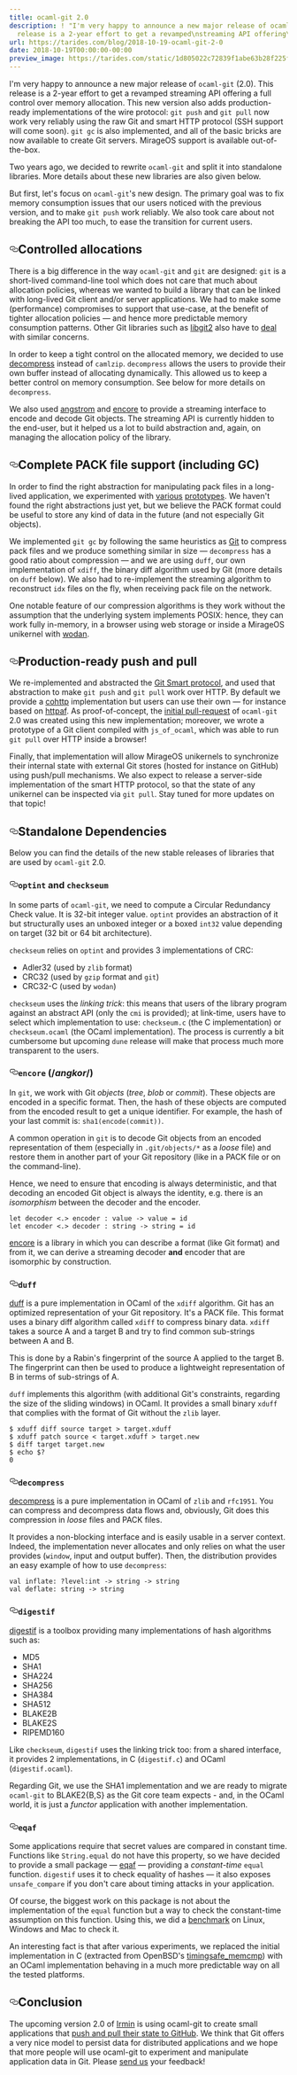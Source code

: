 ```yaml
---
title: ocaml-git 2.0
description: ! "I'm very happy to announce a new major release of ocaml-git (2.0).\nThis
  release is a 2-year effort to get a revamped\nstreaming API offering\u2026"
url: https://tarides.com/blog/2018-10-19-ocaml-git-2-0
date: 2018-10-19T00:00:00-00:00
preview_image: https://tarides.com/static/1d805022c72839f1abe63b28f225fd32/2244e/mesh.jpg
---
```


<p>I'm very happy to announce a new major release of <code>ocaml-git</code> (2.0).
This release is a 2-year effort to get a revamped
streaming API offering a full control over memory
allocation. This new version also adds production-ready implementations of
the wire protocol: <code>git push</code> and <code>git pull</code> now work very reliably
using the raw Git and smart HTTP protocol (SSH support will come
soon). <code>git gc</code> is also implemented, and all of the basic bricks are
now available to create Git servers. MirageOS support is available
out-of-the-box.</p>
<p>Two years ago, we decided to rewrite <code>ocaml-git</code> and split it into
standalone libraries. More details about these new libraries are also
given below.</p>
<p>But first, let's focus on <code>ocaml-git</code>'s new design. The primary goal was
to fix memory consumption issues that our users noticed with the previous version,
and to make <code>git push</code> work reliably. We also took care about
not breaking the API too much, to ease the transition for current users.</p>
<h2 id="controlled-allocations" style="position:relative;"><a href="#controlled-allocations" aria-label="controlled allocations permalink" class="anchor before"><svg aria-hidden="true" focusable="false" height="16" version="1.1" viewBox="0 0 16 16" width="16"><path fill-rule="evenodd" d="M4 9h1v1H4c-1.5 0-3-1.69-3-3.5S2.55 3 4 3h4c1.45 0 3 1.69 3 3.5 0 1.41-.91 2.72-2 3.25V8.59c.58-.45 1-1.27 1-2.09C10 5.22 8.98 4 8 4H4c-.98 0-2 1.22-2 2.5S3 9 4 9zm9-3h-1v1h1c1 0 2 1.22 2 2.5S13.98 12 13 12H9c-.98 0-2-1.22-2-2.5 0-.83.42-1.64 1-2.09V6.25c-1.09.53-2 1.84-2 3.25C6 11.31 7.55 13 9 13h4c1.45 0 3-1.69 3-3.5S14.5 6 13 6z"></path></svg></a>Controlled allocations</h2>
<p>There is a big difference in the way <code>ocaml-git</code> and <code>git</code>
are designed: <code>git</code> is a short-lived command-line tool which does not
care that much about allocation policies, whereas we wanted to build a
library that can be linked with long-lived Git client and/or server
applications. We had to make some (performance) compromises to support
that use-case, at the benefit of tighter allocation policies — and hence
more predictable memory consumption patterns.
Other Git libraries such as <a href="https://libgit2.org/">libgit2</a>
also have to <a href="https://libgit2.org/security/">deal</a> with similar concerns.</p>
<p>In order to keep a tight control on the allocated memory, we decided to
use <a href="https://github.com/mirage/decompress">decompress</a> instead of
<code>camlzip</code>. <code>decompress</code> allows the users to provide their own buffer
instead of allocating dynamically. This allowed us to keep a better
control on memory consumption. See below for more details on <code>decompress</code>.</p>
<p>We also used <a href="https://github.com/inhabitedtype/angstrom">angstrom</a> and
<a href="https://github.com/mirage/encore">encore</a> to provide a streaming interface
to encode and decode Git objects. The streaming API is currently hidden
to the end-user, but it helped us a lot to build abstraction and, again, on
managing the allocation policy of the library.</p>
<h2 id="complete-pack-file-support-including-gc" style="position:relative;"><a href="#complete-pack-file-support-including-gc" aria-label="complete pack file support including gc permalink" class="anchor before"><svg aria-hidden="true" focusable="false" height="16" version="1.1" viewBox="0 0 16 16" width="16"><path fill-rule="evenodd" d="M4 9h1v1H4c-1.5 0-3-1.69-3-3.5S2.55 3 4 3h4c1.45 0 3 1.69 3 3.5 0 1.41-.91 2.72-2 3.25V8.59c.58-.45 1-1.27 1-2.09C10 5.22 8.98 4 8 4H4c-.98 0-2 1.22-2 2.5S3 9 4 9zm9-3h-1v1h1c1 0 2 1.22 2 2.5S13.98 12 13 12H9c-.98 0-2-1.22-2-2.5 0-.83.42-1.64 1-2.09V6.25c-1.09.53-2 1.84-2 3.25C6 11.31 7.55 13 9 13h4c1.45 0 3-1.69 3-3.5S14.5 6 13 6z"></path></svg></a>Complete PACK file support (including GC)</h2>
<p>In order to find the right abstraction for manipulating pack files in
a long-lived application, we experimented with
<a href="https://github.com/dinosaure/sirodepac">various</a>
<a href="https://github.com/dinosaure/carton">prototypes</a>. We haven't found the
right abstractions just yet, but we believe the PACK format could be useful
to store any kind of data in the future (and not especially Git objects).</p>
<p>We implemented <code>git gc</code> by following the same heuristics as
<a href="https://github.com/git/git/blob/master/Documentation/technical/pack-heuristics.txt">Git</a>
to compress pack files and
we produce something similar in size — <code>decompress</code> has a good ratio about
compression — and we are using <code>duff</code>, our own implementation of <code>xdiff</code>, the
binary diff algorithm used by Git (more details on <code>duff</code> below).
We also had to re-implement the streaming algorithm to reconstruct <code>idx</code> files on
the fly, when receiving pack file on the network.</p>
<p>One notable feature of our compression algorithms is they work without
the assumption that the underlying system implements POSIX: hence,
they can work fully in-memory, in a browser using web storage or
inside a MirageOS unikernel with <a href="https://github.com/mirage/wodan">wodan</a>.</p>
<h2 id="production-ready-push-and-pull" style="position:relative;"><a href="#production-ready-push-and-pull" aria-label="production ready push and pull permalink" class="anchor before"><svg aria-hidden="true" focusable="false" height="16" version="1.1" viewBox="0 0 16 16" width="16"><path fill-rule="evenodd" d="M4 9h1v1H4c-1.5 0-3-1.69-3-3.5S2.55 3 4 3h4c1.45 0 3 1.69 3 3.5 0 1.41-.91 2.72-2 3.25V8.59c.58-.45 1-1.27 1-2.09C10 5.22 8.98 4 8 4H4c-.98 0-2 1.22-2 2.5S3 9 4 9zm9-3h-1v1h1c1 0 2 1.22 2 2.5S13.98 12 13 12H9c-.98 0-2-1.22-2-2.5 0-.83.42-1.64 1-2.09V6.25c-1.09.53-2 1.84-2 3.25C6 11.31 7.55 13 9 13h4c1.45 0 3-1.69 3-3.5S14.5 6 13 6z"></path></svg></a>Production-ready push and pull</h2>
<p>We re-implemented and abstracted the <a href="https://github.com/git/git/blob/master/Documentation/technical/http-protocol.txt">Git Smart protocol</a>, and used that
abstraction to make <code>git push</code> and <code>git pull</code> work over HTTP.  By
default we provide a <a href="https://github.com/mirage/cohttp">cohttp</a>
implementation but users can use their own — for instance based on
<a href="https://github.com/inhabitedtype/httpaf">httpaf</a>.
As proof-of-concept, the <a href="https://github.com/mirage/ocaml-git/pull/227">initial
pull-request</a> of <code>ocaml-git</code> 2.0 was
created using this new implementation; moreover, we wrote a
prototype of a Git client compiled with <code>js_of_ocaml</code>, which was able
to run <code>git pull</code> over HTTP inside a browser!</p>
<p>Finally, that implementation will allow MirageOS unikernels to synchronize their
internal state with external Git stores (hosted for instance on GitHub)
using push/pull mechanisms. We also expect to release a server-side implementation
of the smart HTTP protocol, so that the state of any unikernel can be inspected
via <code>git pull</code>. Stay tuned for more updates on that topic!</p>
<h2 id="standalone-dependencies" style="position:relative;"><a href="#standalone-dependencies" aria-label="standalone dependencies permalink" class="anchor before"><svg aria-hidden="true" focusable="false" height="16" version="1.1" viewBox="0 0 16 16" width="16"><path fill-rule="evenodd" d="M4 9h1v1H4c-1.5 0-3-1.69-3-3.5S2.55 3 4 3h4c1.45 0 3 1.69 3 3.5 0 1.41-.91 2.72-2 3.25V8.59c.58-.45 1-1.27 1-2.09C10 5.22 8.98 4 8 4H4c-.98 0-2 1.22-2 2.5S3 9 4 9zm9-3h-1v1h1c1 0 2 1.22 2 2.5S13.98 12 13 12H9c-.98 0-2-1.22-2-2.5 0-.83.42-1.64 1-2.09V6.25c-1.09.53-2 1.84-2 3.25C6 11.31 7.55 13 9 13h4c1.45 0 3-1.69 3-3.5S14.5 6 13 6z"></path></svg></a>Standalone Dependencies</h2>
<p>Below you can find the details of the new stable releases of libraries that are
used by <code>ocaml-git</code> 2.0.</p>
<h3 id="optint-and-checkseum" style="position:relative;"><a href="#optint-and-checkseum" aria-label="optint and checkseum permalink" class="anchor before"><svg aria-hidden="true" focusable="false" height="16" version="1.1" viewBox="0 0 16 16" width="16"><path fill-rule="evenodd" d="M4 9h1v1H4c-1.5 0-3-1.69-3-3.5S2.55 3 4 3h4c1.45 0 3 1.69 3 3.5 0 1.41-.91 2.72-2 3.25V8.59c.58-.45 1-1.27 1-2.09C10 5.22 8.98 4 8 4H4c-.98 0-2 1.22-2 2.5S3 9 4 9zm9-3h-1v1h1c1 0 2 1.22 2 2.5S13.98 12 13 12H9c-.98 0-2-1.22-2-2.5 0-.83.42-1.64 1-2.09V6.25c-1.09.53-2 1.84-2 3.25C6 11.31 7.55 13 9 13h4c1.45 0 3-1.69 3-3.5S14.5 6 13 6z"></path></svg></a><code>optint</code> and <code>checkseum</code></h3>
<p>In some parts of <code>ocaml-git</code>, we need to compute a Circular
Redundancy Check value. It is 32-bit integer value. <code>optint</code> provides
an abstraction of it but structurally uses an unboxed integer or a
boxed <code>int32</code> value depending on target (32 bit or 64 bit architecture).</p>
<p><code>checkseum</code> relies on <code>optint</code> and provides 3 implementations of CRC:</p>
<ul>
<li>Adler32 (used by <code>zlib</code> format)</li>
<li>CRC32 (used by <code>gzip</code> format and <code>git</code>)</li>
<li>CRC32-C (used by <code>wodan</code>)</li>
</ul>
<p><code>checkseum</code> uses the <em>linking trick</em>: this means that users of the
library program against an abstract API (only the <code>cmi</code> is provided);
at link-time, users have to select which implementation to use:
<code>checkseum.c</code> (the C implementation) or <code>checkseum.ocaml</code> (the OCaml
implementation). The process is currently a bit cumbersome but upcoming
<code>dune</code> release will make that process much more transparent to the users.</p>
<h3 id="encore-angkor" style="position:relative;"><a href="#encore-angkor" aria-label="encore angkor permalink" class="anchor before"><svg aria-hidden="true" focusable="false" height="16" version="1.1" viewBox="0 0 16 16" width="16"><path fill-rule="evenodd" d="M4 9h1v1H4c-1.5 0-3-1.69-3-3.5S2.55 3 4 3h4c1.45 0 3 1.69 3 3.5 0 1.41-.91 2.72-2 3.25V8.59c.58-.45 1-1.27 1-2.09C10 5.22 8.98 4 8 4H4c-.98 0-2 1.22-2 2.5S3 9 4 9zm9-3h-1v1h1c1 0 2 1.22 2 2.5S13.98 12 13 12H9c-.98 0-2-1.22-2-2.5 0-.83.42-1.64 1-2.09V6.25c-1.09.53-2 1.84-2 3.25C6 11.31 7.55 13 9 13h4c1.45 0 3-1.69 3-3.5S14.5 6 13 6z"></path></svg></a><code>encore</code> (/<em>angkor</em>/)</h3>
<p>In <code>git</code>, we work with Git <em>objects</em> (<em>tree</em>, <em>blob</em> or
<em>commit</em>). These objects are encoded in a specific format. Then,
the hash of these objects are computed from the encoded
result to get a unique identifier. For example, the hash of your last commit is:
<code>sha1(encode(commit))</code>.</p>
<p>A common operation in <code>git</code> is to decode Git objects from an encoded
representation of them (especially in <code>.git/objects/*</code> as a <em>loose</em>
file) and restore them in another part of your Git repository (like in a
PACK file or on the command-line).</p>
<p>Hence, we need to ensure that encoding is always deterministic, and
that decoding an encoded Git object is always the identity, e.g. there is
an <em>isomorphism</em> between the decoder and the encoder.</p>
<div class="gatsby-highlight" data-language="ocaml"><pre class="language-ocaml"><code class="language-ocaml"><span class="token keyword">let</span> decoder <span class="token operator">&lt;.></span> encoder <span class="token punctuation">:</span> <span class="token keyword">value</span> <span class="token operator">-></span> <span class="token keyword">value</span> <span class="token operator">=</span> id
<span class="token keyword">let</span> encoder <span class="token operator">&lt;.></span> decoder <span class="token punctuation">:</span> string <span class="token operator">-></span> string <span class="token operator">=</span> id</code></pre></div>
<p><a href="https://github.com/mirage/encore">encore</a> is a library in which you
can describe a format (like Git format) and from it, we can derive a
streaming decoder <strong>and</strong> encoder that are isomorphic by
construction.</p>
<h3 id="duff" style="position:relative;"><a href="#duff" aria-label="duff permalink" class="anchor before"><svg aria-hidden="true" focusable="false" height="16" version="1.1" viewBox="0 0 16 16" width="16"><path fill-rule="evenodd" d="M4 9h1v1H4c-1.5 0-3-1.69-3-3.5S2.55 3 4 3h4c1.45 0 3 1.69 3 3.5 0 1.41-.91 2.72-2 3.25V8.59c.58-.45 1-1.27 1-2.09C10 5.22 8.98 4 8 4H4c-.98 0-2 1.22-2 2.5S3 9 4 9zm9-3h-1v1h1c1 0 2 1.22 2 2.5S13.98 12 13 12H9c-.98 0-2-1.22-2-2.5 0-.83.42-1.64 1-2.09V6.25c-1.09.53-2 1.84-2 3.25C6 11.31 7.55 13 9 13h4c1.45 0 3-1.69 3-3.5S14.5 6 13 6z"></path></svg></a><code>duff</code></h3>
<p><a href="https://github.com/mirage/duff">duff</a> is a pure implementation in
OCaml of the <code>xdiff</code> algorithm.
Git has an optimized representation of your Git repository. It's a
PACK file. This format uses a binary diff algorithm called <code>xdiff</code>
to compress binary data. <code>xdiff</code> takes a source A and a target B and try
to find common sub-strings between A and B.</p>
<p>This is done by a Rabin's fingerprint of the source A applied to the
target B. The fingerprint can then be used to produce a lightweight
representation of B in terms of sub-strings of A.</p>
<p><code>duff</code> implements this algorithm (with additional Git's constraints,
regarding the size of the sliding windows) in OCaml. It provides a
small binary <code>xduff</code> that complies with the format of Git without the <code>zlib</code>
layer.</p>
<div class="gatsby-highlight" data-language="sh"><pre class="language-sh"><code class="language-sh">$ xduff diff source target &gt; target.xduff
$ xduff patch source &lt; target.xduff &gt; target.new
$ diff target target.new
$ echo $?
0</code></pre></div>
<h3 id="decompress" style="position:relative;"><a href="#decompress" aria-label="decompress permalink" class="anchor before"><svg aria-hidden="true" focusable="false" height="16" version="1.1" viewBox="0 0 16 16" width="16"><path fill-rule="evenodd" d="M4 9h1v1H4c-1.5 0-3-1.69-3-3.5S2.55 3 4 3h4c1.45 0 3 1.69 3 3.5 0 1.41-.91 2.72-2 3.25V8.59c.58-.45 1-1.27 1-2.09C10 5.22 8.98 4 8 4H4c-.98 0-2 1.22-2 2.5S3 9 4 9zm9-3h-1v1h1c1 0 2 1.22 2 2.5S13.98 12 13 12H9c-.98 0-2-1.22-2-2.5 0-.83.42-1.64 1-2.09V6.25c-1.09.53-2 1.84-2 3.25C6 11.31 7.55 13 9 13h4c1.45 0 3-1.69 3-3.5S14.5 6 13 6z"></path></svg></a><code>decompress</code></h3>
<p><a href="https://github.com/mirage/decompress">decompress</a>
is a pure implementation in OCaml of <code>zlib</code> and
<code>rfc1951</code>. You can compress and decompress data flows and, obviously,
Git does this compression in <em>loose</em> files and PACK files.</p>
<p>It provides a non-blocking interface and is easily usable in a server
context. Indeed, the implementation never allocates and only relies on
what the user provides (<code>window</code>, input and output buffer). Then, the
distribution provides an easy example of how to use <code>decompress</code>:</p>
<div class="gatsby-highlight" data-language="ocaml"><pre class="language-ocaml"><code class="language-ocaml"><span class="token keyword">val</span> inflate<span class="token punctuation">:</span> <span class="token operator">?</span>level<span class="token punctuation">:</span>int <span class="token operator">-></span> string <span class="token operator">-></span> string
<span class="token keyword">val</span> deflate<span class="token punctuation">:</span> string <span class="token operator">-></span> string</code></pre></div>
<h3 id="digestif" style="position:relative;"><a href="#digestif" aria-label="digestif permalink" class="anchor before"><svg aria-hidden="true" focusable="false" height="16" version="1.1" viewBox="0 0 16 16" width="16"><path fill-rule="evenodd" d="M4 9h1v1H4c-1.5 0-3-1.69-3-3.5S2.55 3 4 3h4c1.45 0 3 1.69 3 3.5 0 1.41-.91 2.72-2 3.25V8.59c.58-.45 1-1.27 1-2.09C10 5.22 8.98 4 8 4H4c-.98 0-2 1.22-2 2.5S3 9 4 9zm9-3h-1v1h1c1 0 2 1.22 2 2.5S13.98 12 13 12H9c-.98 0-2-1.22-2-2.5 0-.83.42-1.64 1-2.09V6.25c-1.09.53-2 1.84-2 3.25C6 11.31 7.55 13 9 13h4c1.45 0 3-1.69 3-3.5S14.5 6 13 6z"></path></svg></a><code>digestif</code></h3>
<p><a href="https://github.com/mirage/digestif">digestif</a> is a toolbox providing
many implementations of hash algorithms such as:</p>
<ul>
<li>MD5</li>
<li>SHA1</li>
<li>SHA224</li>
<li>SHA256</li>
<li>SHA384</li>
<li>SHA512</li>
<li>BLAKE2B</li>
<li>BLAKE2S</li>
<li>RIPEMD160</li>
</ul>
<p>Like <code>checkseum</code>, <code>digestif</code> uses the linking trick too: from a
shared interface, it provides 2 implementations, in C (<code>digestif.c</code>)
and OCaml (<code>digestif.ocaml</code>).</p>
<p>Regarding Git, we use the SHA1 implementation and we are ready to
migrate <code>ocaml-git</code> to BLAKE2{B,S} as the Git core team expects - and,
in the OCaml world, it is just a <em>functor</em> application with
another implementation.</p>
<h3 id="eqaf" style="position:relative;"><a href="#eqaf" aria-label="eqaf permalink" class="anchor before"><svg aria-hidden="true" focusable="false" height="16" version="1.1" viewBox="0 0 16 16" width="16"><path fill-rule="evenodd" d="M4 9h1v1H4c-1.5 0-3-1.69-3-3.5S2.55 3 4 3h4c1.45 0 3 1.69 3 3.5 0 1.41-.91 2.72-2 3.25V8.59c.58-.45 1-1.27 1-2.09C10 5.22 8.98 4 8 4H4c-.98 0-2 1.22-2 2.5S3 9 4 9zm9-3h-1v1h1c1 0 2 1.22 2 2.5S13.98 12 13 12H9c-.98 0-2-1.22-2-2.5 0-.83.42-1.64 1-2.09V6.25c-1.09.53-2 1.84-2 3.25C6 11.31 7.55 13 9 13h4c1.45 0 3-1.69 3-3.5S14.5 6 13 6z"></path></svg></a><code>eqaf</code></h3>
<p>Some applications require that secret values are compared in constant
time. Functions like <code>String.equal</code> do not have this property, so we
have decided to provide a small package — <a href="https://github.com/mirage/eqaf">eqaf</a> —
providing a <em>constant-time</em> <code>equal</code> function.
<code>digestif</code> uses it to check equality of hashes — it also exposes
<code>unsafe_compare</code> if you don't care about timing attacks in your application.</p>
<p>Of course, the biggest work on this package is not about the
implementation of the <code>equal</code> function but a way to check the
constant-time assumption on this function. Using this, we did a
<a href="https://github.com/mirage/eqaf/tree/master/test">benchmark</a> on Linux,
Windows and Mac to check it.</p>
<p>An interesting fact is that after various experiments, we replaced the
initial implementation in C (extracted from OpenBSD's <a href="https://man.openbsd.org/timingsafe_bcmp.3">timingsafe_memcmp</a>) with an OCaml
implementation behaving in a much more predictable way on all the
tested platforms.</p>
<h2 id="conclusion" style="position:relative;"><a href="#conclusion" aria-label="conclusion permalink" class="anchor before"><svg aria-hidden="true" focusable="false" height="16" version="1.1" viewBox="0 0 16 16" width="16"><path fill-rule="evenodd" d="M4 9h1v1H4c-1.5 0-3-1.69-3-3.5S2.55 3 4 3h4c1.45 0 3 1.69 3 3.5 0 1.41-.91 2.72-2 3.25V8.59c.58-.45 1-1.27 1-2.09C10 5.22 8.98 4 8 4H4c-.98 0-2 1.22-2 2.5S3 9 4 9zm9-3h-1v1h1c1 0 2 1.22 2 2.5S13.98 12 13 12H9c-.98 0-2-1.22-2-2.5 0-.83.42-1.64 1-2.09V6.25c-1.09.53-2 1.84-2 3.25C6 11.31 7.55 13 9 13h4c1.45 0 3-1.69 3-3.5S14.5 6 13 6z"></path></svg></a>Conclusion</h2>
<p>The upcoming version 2.0 of <a href="https://irmin.org">Irmin</a> is using ocaml-git
to create small applications that <a href="https://github.com/mirage/irmin/blob/master/examples/push.ml">push and pull their state
to GitHub</a>.
We think that Git offers a very nice model to persist data for distributed
applications and we hope that more people will use ocaml-git to experiment
and manipulate application data in Git. Please
<a href="https://github.com/mirage/ocaml-git/issues">send us</a> your feedback!</p>
